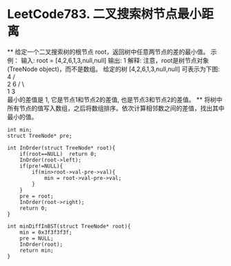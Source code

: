 # LeetCode783. 二叉搜索树节点最小距离
**
给定一个二叉搜索树的根节点 root，返回树中任意两节点的差的最小值。
示例：
输入: root = [4,2,6,1,3,null,null]
输出: 1
解释:
注意，root是树节点对象(TreeNode object)，而不是数组。
给定的树 [4,2,6,1,3,null,null] 可表示为下图:
          4
        /   \
      2      6
     / \    
    1   3  
最小的差值是 1, 它是节点1和节点2的差值, 也是节点3和节点2的差值。
**
将树中所有节点的值写入数组，之后将数组排序。依次计算相邻数之间的差值，找出其中最小的值。
```
int min;
struct TreeNode* pre;

int InOrder(struct TreeNode* root){
    if(root==NULL)  return 0;
    InOrder(root->left);
    if(pre!=NULL){
        if(min>root->val-pre->val){
            min = root->val-pre->val;
        }
    }
    pre = root;
    InOrder(root->right);
    return 0;
}

int minDiffInBST(struct TreeNode* root){
    min = 0x3f3f3f3f;
    pre = NULL;
    InOrder(root);
    return min;   
}
```